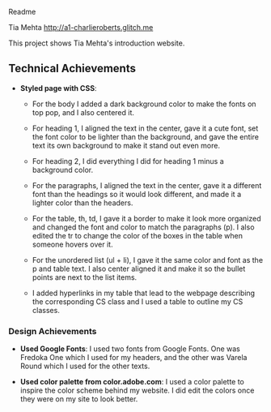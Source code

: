 Readme

Tia Mehta
http://a1-charlieroberts.glitch.me

This project shows Tia Mehta's introduction website. 

## Technical Achievements
- **Styled page with CSS**: 
    - For the body I added a dark background color to make the fonts on top pop, and I also centered it.
    - For heading 1, I aligned the text in the center, gave it a cute font, set the font color to be lighter than the background, and gave the entire text its own background to make it stand out even more.
    - For heading 2, I did everything I did for heading 1 minus a background color. 
    - For the paragraphs, I aligned the text in the center, gave it a different font than the headings so it would look different, and made it a lighter color than the headers.
    - For the table, th, td, I gave it a border to make it look more organized and changed the font and color to match the paragraphs (p). I also edited the tr to change the color of the boxes in the table when someone hovers over it.
    - For the unordered list (ul + li), I gave it the same color and font as the p and table text. I also center aligned it and make it so the bullet points are next to the list items.

    - I added hyperlinks in my table that lead to the webpage describing the corresponding CS class and I used a table to outline my CS classes.


### Design Achievements
- **Used Google Fonts**: I used two fonts from Google Fonts. One was Fredoka One which I used for my headers, and the other was Varela Round which I used for the other texts. 

- **Used color palette from color.adobe.com**: I used a color palette to inspire the color scheme behind my website. I did edit the colors once they were on my site to look better.
